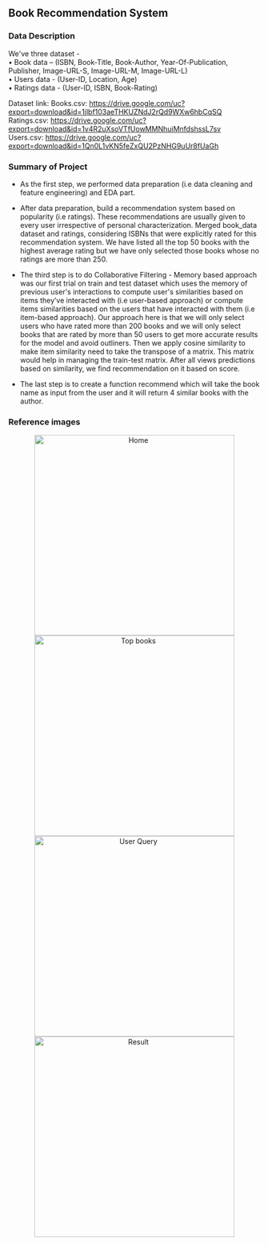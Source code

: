 ## Book Recommendation System

### Data Description   
We've three dataset -  
• Book data – (ISBN, Book-Title, Book-Author, Year-Of-Publication, Publisher, Image-URL-S, Image-URL-M, Image-URL-L)  
• Users data - (User-ID, Location, Age)  
• Ratings data - (User-ID, ISBN, Book-Rating)   

Dataset link:
Books.csv: https://drive.google.com/uc?export=download&id=1jlbf103aeTHKUZNdJ2rQd9WXw6hbCqSQ <br>
Ratings.csv: https://drive.google.com/uc?export=download&id=1v4R2uXsoVTfUowMMNhuiMnfdshssL7sv<br>
Users.csv: https://drive.google.com/uc?export=download&id=1Qn0L1vKN5feZxQU2PzNHG9uUr8fUaGh<br>

### Summary of Project

- As the first step, we performed data preparation (i.e data cleaning and feature engineering) and EDA part.   

- After data preparation, build a recommendation system based on popularity (i.e ratings). These recommendations are usually given to every user irrespective of personal characterization. Merged book_data dataset and ratings, considering ISBNs that were explicitly rated for this recommendation system. We have listed all the top 50 books with the highest average rating but we have only selected those books whose no ratings are more than 250.

- The third step is to do Collaborative Filtering - Memory based approach was our first trial on train and test dataset which uses the memory of previous user's interactions to compute user's similarities based on items they’ve interacted with (i.e user-based approach) or compute items similarities based on the users that have interacted with them (i.e item-based approach). Our approach here is that we will only select users who have rated more than 200 books and we will only select books that are rated by more than 50 users to get more accurate results for the model and avoid outliners. Then we apply cosine similarity to make item similarity need to take the transpose of a matrix. This matrix would help in managing the train-test matrix. After all views predictions based on similarity, we find recommendation on it based on score. 

- The last step is to create a function recommend which will take the book name as input from the user and it will return 4 similar books with the author.

### Reference images  
<div align="center">
  <img src="https://github.com/user-attachments/assets/0d35f734-b630-4f8d-949e-4740b0a3da6c" alt="Home" width="400" height="400">
  <img src="https://github.com/user-attachments/assets/bc0a5880-cfdf-40e3-bf52-8f3c4593344d" alt="Top books" width="400" height="400">
</div>
<div align="center">
  <img src="https://github.com/user-attachments/assets/bf917af8-3321-4179-b64e-97385ff22d47" alt="User Query" width="400" height="400">
  <img src="https://github.com/user-attachments/assets/ee4a730f-30b9-47e4-8b15-7b44dcb54624" alt="Result" width="400" height="400">
</div>
